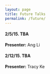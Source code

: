 ```yaml
---
layout: page
title: Future Talks
permalink: /future/
---
```


#### 2/5/15. TBA
**Presenter:** Ang Li

#### 2/12/15. TBA
**Presenter:** Tracy Ke

